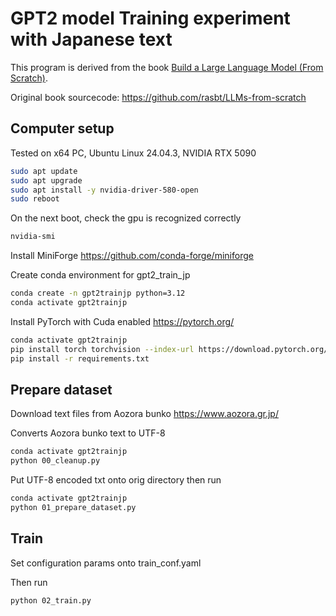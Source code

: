 # GPT2 model Training experiment with Japanese text

This program is derived from the book [Build a Large Language Model (From Scratch)](https://amzn.to/4fqvn0D).

Original book sourcecode: https://github.com/rasbt/LLMs-from-scratch

## Computer setup

Tested on x64 PC, Ubuntu Linux 24.04.3, NVIDIA RTX 5090

```bash
sudo apt update
sudo apt upgrade
sudo apt install -y nvidia-driver-580-open
sudo reboot
```

On the next boot, check the gpu is recognized correctly

```bash
nvidia-smi
```

Install MiniForge https://github.com/conda-forge/miniforge

Create conda environment for gpt2_train_jp

```bash
conda create -n gpt2trainjp python=3.12
conda activate gpt2trainjp
```

Install PyTorch with Cuda enabled https://pytorch.org/

```bash
conda activate gpt2trainjp
pip install torch torchvision --index-url https://download.pytorch.org/whl/cu129
pip install -r requirements.txt
```

## Prepare dataset

Download text files from Aozora bunko https://www.aozora.gr.jp/

Converts Aozora bunko text to UTF-8

```bash
conda activate gpt2trainjp
python 00_cleanup.py
```

Put UTF-8 encoded txt onto orig directory then run

```bash
conda activate gpt2trainjp
python 01_prepare_dataset.py
```


## Train

Set configuration params onto train_conf.yaml

Then run

```bash
python 02_train.py
```

